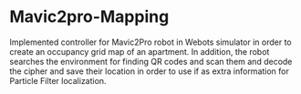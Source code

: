 # Mavic2pro-Mapping
Implemented controller for Mavic2Pro robot in Webots simulator in order to create an occupancy grid map of an apartment. In addition, the robot searches the environment for finding QR codes and scan them and decode the cipher and save their location in order to use if as extra information for Particle Filter localization.
